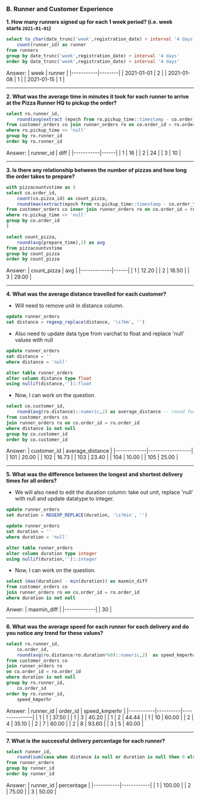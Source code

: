 ### B. Runner and Customer Experience 

**1. How many runners signed up for each 1 week period? (i.e. week starts <code>2021-01-01</code>)**
````sql
select to_char(date_trunc('week',registration_date) + interval '4 days', 'yyyy-mm-dd') as week, -- adding 4 days because the start of the week is 2020-12-28 
	count(runner_id) as runner
from runners
group by date_trunc('week',registration_date) + interval '4 days'
order by date_trunc('week',registration_date) + interval '4 days'
````
Answer:
| week      | runner |
|-----------|--------|
| 2021-01-01 |      2 |
| 2021-01-08 |      1 |
| 2021-01-15 |      1 |

***

**2. What was the average time in minutes it took for each runner to arrive at the Pizza Runner HQ to pickup the order?**
````sql
select ro.runner_id,
	round(avg(extract (epoch from ro.pickup_time::timestamp - co.order_time::timestamp)/60),0) as diff
from customer_orders co join runner_orders ro on co.order_id = ro.order_id
where ro.pickup_time <> 'null'
group by ro.runner_id
order by ro.runner_id
````
Answer:
| runner_id | diff |
|-----------|------|
|         1 |   16 |
|         2 |   24 |
|         3 |   10 |

***

**3. Is there any relationship between the number of pizzas and how long the order takes to prepare?**
````sql
with pizzacountvstime as (
select co.order_id,
	count(co.pizza_id) as count_pizza,
	round(max(extract(epoch from ro.pickup_time::timestamp - co.order_time::timestamp)/60),0) as prepare_time
from customer_orders co inner join runner_orders ro on co.order_id = ro.order_id
where ro.pickup_time <> 'null'
group by co.order_id
)

select count_pizza,
	round(avg(prepare_time),2) as avg
from pizzacountvstime
group by count_pizza
order by count_pizza
````
Answer:
| count_pizza | avg  |
|-------------|------|
|           1 | 12.20 |
|           2 | 18.50 |
|           3 | 29.00 |

***

**4. What was the average distance travelled for each customer?**
- Will need to remove unit in distance column.

````sql
update runner_orders
set distance = regexp_replace(distance, '\s?km', '')
````
- Also need to update data type from varchat to float and replace 'null' values with null

````sql
update runner_orders
set distance = ''
where distance = 'null'

alter table runner_orders
alter column distance type float
using nullif(distance,'')::float
````
- Now, I can work on the question.

````sql
select co.customer_id,
	round(avg(ro.distance)::numeric,2) as average_distance -- round function does not work with float value so we need to convert it to numeric 
from customer_orders co
join runner_orders ro on co.order_id = ro.order_id
where distance is not null
group by co.customer_id
order by co.customer_id
````
Answer:
| customer_id | average_distance |
|-------------|------------------|
|         101 |            20.00 |
|         102 |            16.73 |
|         103 |            23.40 |
|         104 |            10.00 |
|         105 |            25.00 |

***

**5. What was the difference between the longest and shortest delivery times for all orders?**
- We will also need to edit the duration column: take out unit, replace 'null' with null and update datatype to integer.

````sql
update runner_orders
set duration = REGEXP_REPLACE(duration, '\s?min', '')

update runner_orders
set duration = ''
where duration = 'null'

alter table runner_orders
alter column duration type integer
using nullif(duration,'')::integer
````

- Now, I can work on the question.
````sql
select (max(duration) - min(duration)) as maxmin_diff
from customer_orders co
join runner_orders ro on co.order_id = ro.order_id
where duration is not null
````
Anwer:
| maxmin_diff |
|-------------|
|          30 |

***

**6. What was the average speed for each runner for each delivery and do you notice any trend for these values?**
````sql
select ro.runner_id,
	co.order_id,
	round(avg(ro.distance/ro.duration*60)::numeric,2)  as speed_kmperhr
from customer_orders co
join runner_orders ro
on co.order_id = ro.order_id
where duration is not null
group by ro.runner_id, 
	co.order_id
order by ro.runner_id, 
	speed_kmperhr
````
Answer:
| runner_id | order_id | speed_kmperhr |
|-----------|----------|---------------|
|         1 |        1 |        37.50  |
|         1 |        3 |        40.20  |
|         1 |        2 |        44.44  |
|         1 |       10 |        60.00  |
|         2 |        4 |        35.10  |
|         2 |        7 |        60.00  |
|         2 |        8 |        93.60  |
|         3 |        5 |        40.00  |

***

**7. What is the successful delivery percentage for each runner?**
````sql
select runner_id,
	round(sum(case when distance is null or duration is null then 0 else 1 end)*100/count(*),2) as percentage
from runner_orders
group by runner_id
order by runner_id
````
Answer:
| runner_id | percentage |
|-----------|------------|
|         1 |    100.00  |
|         2 |     75.00  |
|         3 |     50.00  |


